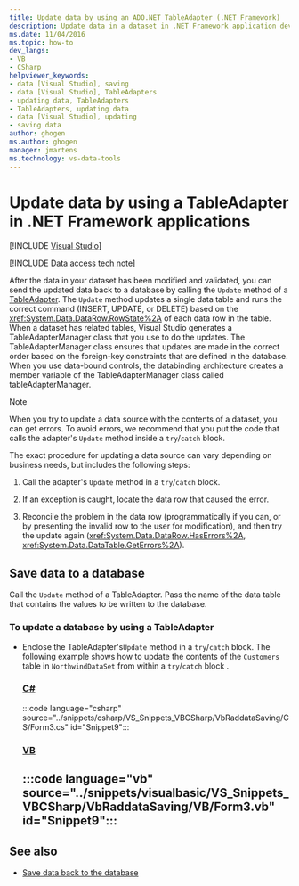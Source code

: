 ```yaml
---
title: Update data by using an ADO.NET TableAdapter (.NET Framework)
description: Update data in a dataset in .NET Framework application development in Visual Studio. Send the data back to the database by calling the Update method of a ADO.NET TableAdapter.
ms.date: 11/04/2016
ms.topic: how-to
dev_langs:
- VB
- CSharp
helpviewer_keywords:
- data [Visual Studio], saving
- data [Visual Studio], TableAdapters
- updating data, TableAdapters
- TableAdapters, updating data
- data [Visual Studio], updating
- saving data
author: ghogen
ms.author: ghogen
manager: jmartens
ms.technology: vs-data-tools
---
```

# Update data by using a TableAdapter in .NET Framework applications

 [!INCLUDE [Visual Studio](~/includes/applies-to-version/vs-windows-only.md)]

[!INCLUDE [Data access tech note](./includes/data-technology-note.md)]

After the data in your dataset has been modified and validated, you can send the updated data back to a database by calling the `Update` method of a [TableAdapter](../data-tools/create-and-configure-tableadapters.md). The `Update` method updates a single data table and runs the correct command (INSERT, UPDATE, or DELETE) based on the <xref:System.Data.DataRow.RowState%2A> of each data row in the table. When a dataset has related tables, Visual Studio generates a TableAdapterManager class that you  use to do the updates. The TableAdapterManager class ensures that updates are made in the correct order based on the foreign-key constraints that are defined in the database. When you use data-bound controls, the databinding architecture creates a member variable of the TableAdapterManager class called tableAdapterManager.

> [!NOTE]
> When you try to update a data source with the contents of a dataset, you can get errors. To avoid errors, we recommend that you put the code that calls the adapter's `Update` method inside a `try`/`catch` block.

The exact procedure for updating a data source can vary depending on business needs, but  includes the following steps:

1. Call the adapter's `Update` method in a `try`/`catch` block.

2. If an exception is caught, locate the data row that caused the error.

3. Reconcile the problem in the data row (programmatically if you can, or by presenting the invalid row to the user for modification), and then try the update again (<xref:System.Data.DataRow.HasErrors%2A>, <xref:System.Data.DataTable.GetErrors%2A>).

## Save data to a database

Call the `Update` method of a TableAdapter. Pass the name of the data table that contains the values to be written to the database.

### To update a database by using a TableAdapter

- Enclose the TableAdapter's`Update` method in a `try`/`catch` block. The following example shows how to  update  the contents of the `Customers` table in `NorthwindDataSet` from within a `try`/`catch` block .

     ### [C#](#tab/csharp)
     :::code language="csharp" source="../snippets/csharp/VS_Snippets_VBCSharp/VbRaddataSaving/CS/Form3.cs" id="Snippet9":::

     ### [VB](#tab/vb)
     :::code language="vb" source="../snippets/visualbasic/VS_Snippets_VBCSharp/VbRaddataSaving/VB/Form3.vb" id="Snippet9":::
     ---

## See also

- [Save data back to the database](../data-tools/save-data-back-to-the-database.md)
